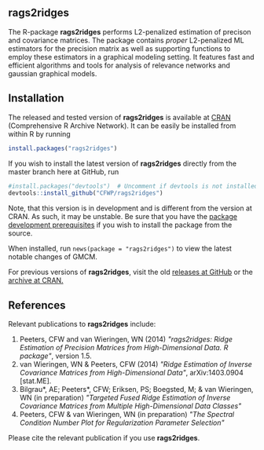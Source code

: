 **rags2ridges**
---------------

The R-package **rags2ridges** performs L2-penalized estimation of precison and covariance matrices. The package contains *proper* L2-penalized ML estimators for the precision matrix as well as supporting functions to employ these estimators in a graphical modeling setting. It features fast and efficient algorithms and tools for analysis of relevance networks and gaussian graphical models.

## Installation

The released and tested version of **rags2ridges** is available at
[CRAN](http://cran.r-project.org/package=rags2ridges) (Comprehensive R Archive Network). It can be easily be installed from within R by running

```R
install.packages("rags2ridges")
```

If you wish to install the latest version of **rags2ridges** directly from the master branch here at GitHub, run

```R
#install.packages("devtools")  # Uncomment if devtools is not installed
devtools::install_github("CFWP/rags2ridges")
```

Note, that this version is in development and is different from the version at CRAN. As such, it may be unstable. Be sure that you have the
[package development prerequisites](http://www.rstudio.com/ide/docs/packages/prerequisites) if you wish to install the package from the source.

When installed, run `news(package = "rags2ridges")` to view the latest notable changes of GMCM.

For previous versions of **rags2ridges**, visit the old [releases at GitHub](https://github.com/AEBilgrau/rags2ridges/releases) or the [archive at CRAN.](http://cran.r-project.org/src/contrib/Archive/rags2ridges/)


## References

Relevant publications to **rags2ridges** include:

 1. Peeters, CFW and van Wieringen, WN (2014) *"rags2ridges: Ridge 
    Estimation of Precision Matrices from High-Dimensional Data. R package"*, 
    version 1.5.
 2. van Wieringen, WN & Peeters, CFW (2014)
    *"Ridge Estimation of Inverse Covariance Matrices from High-Dimensional
    Data"*, arXiv:1403.0904 [stat.ME].
 3. Bilgrau\*, AE; Peeters\*, CFW; Eriksen, PS; Boegsted, M; & van Wieringen, WN 
    (in preparation) *"Targeted Fused Ridge Estimation of Inverse Covariance 
    Matrices from Multiple High-Dimensional Data Classes"*
 4. Peeters, CFW & van Wieringen, WN (in preparation)
    *"The Spectral Condition Number Plot for Regularization Parameter
    Selection"*

Please cite the relevant publication if you use **rags2ridges**.

